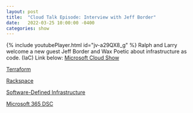 ```yaml
---
layout: post
title:  "Cloud Talk Episode: Interview with Jeff Border"
date:   2022-03-25 10:00:00 -0400
categories: show
--- 
```

{% include youtubePlayer.html id="jv-a29QX8_g" %} 
Ralph and Larry welcome a new guest Jeff Border and Wax Poetic about infrastructure as code. (IaC)
Link below:
[Microsoft Cloud Show](https://www.microsoftcloudshow.com/)

[Terraform](https://www.terraform.io/)

[Rackspace](https://www.rackspace.com/)

[Software-Defined Infrastructure](https://www.suse.com/suse-defines/definition/software-defined-infrastructure/)

[Microsoft 365 DSC](https://microsoft365dsc.com/)